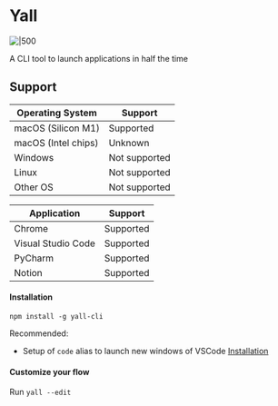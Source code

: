 # Yall

![|500](https://github.com/Amber-Williams/yall/quick-draw.gif)

A CLI tool to launch applications in half the time

## Support

| Operating System    | Support       |
| ------------------- | ------------- |
| macOS (Silicon M1)  | Supported     |
| macOS (Intel chips) | Unknown       |
| Windows             | Not supported |
| Linux               | Not supported |
| Other OS            | Not supported |

| Application        | Support   |
| ------------------ | --------- |
| Chrome             | Supported |
| Visual Studio Code | Supported |
| PyCharm            | Supported |
| Notion             | Supported |

#### Installation

`npm install -g yall-cli`

Recommended:

- Setup of `code` alias to launch new windows of VSCode [Installation](https://code.visualstudio.com/docs/setup/mac)

#### Customize your flow

Run `yall --edit`
